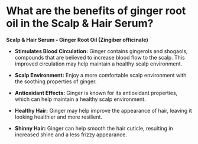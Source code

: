 # What are the benefits of ginger root oil in the Scalp & Hair Serum?

**Scalp & Hair Serum - Ginger Root Oil (Zingiber officinale)**  

- **Stimulates Blood Circulation:** Ginger contains gingerols and shogaols, compounds that are believed to increase blood flow to the scalp. This improved circulation may help maintain a healthy scalp environment. 

- **Scalp Environment:** Enjoy a more comfortable scalp environment with the soothing properties of ginger. 

- **Antioxidant Effects:** Ginger is known for its antioxidant properties, which can help maintain a healthy scalp environment. 

- **Healthy Hair:** Ginger may help improve the appearance of hair, leaving it looking healthier and more resilient. 

- **Shinny Hair:** Ginger can help smooth the hair cuticle, resulting in increased shine and a less frizzy appearance.